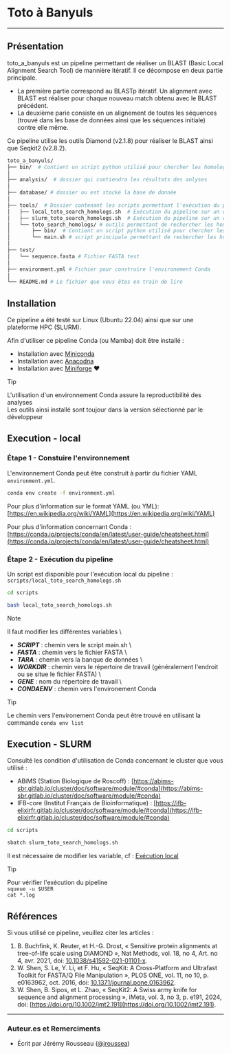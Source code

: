 # Toto à Banyuls
___

## Présentation

toto_a_banyuls est un pipeline permettant de réaliser un BLAST (Basic Local Alignment Search Tool) de mannière itératif. Il ce décompose en deux partie principale. 
- La première partie correspond au BLASTp itératif. Un alignment avec BLAST est réaliser pour chaque nouveau match obtenu avec le BLAST précédent.
- La deuxième parie consiste en un alignement de toutes les séquences (trouvé dans les base de données ainsi que les séquences initiale) contre elle même.

Ce pipeline utilise les outils Diamond (v2.1.8) pour réaliser le BLAST ainsi que Seqkit2 (v2.8.2).

```bash
toto_a_banyuls/
├── bin/  # Contient un script python utilisé pour chercher les homologues
│
├── analysis/  # dossier qui contiendra les résultats des anlyses
│
├── database/ # dossier ou est stocké la base de donnée
│
├── tools/  # Dossier contenant les scripts permettant l'exécution du pipeline
│   ├── local_toto_search_homologs.sh  # Exécution du pipeline sur un ordinateur
│   ├── slurm_toto_search_homologs.sh  # Exécution du pipeline sur un cluster de calcul SLURM
│   └── toto_search_homologs/ # outils permettant de rechercher les homologues
│       ├── bin/  # Contient un script python utilisé pour chercher les homologues
│       └── main.sh # script principale permettant de rechercher les homologue
│
├── test/
│   └── sequence.fasta # Fichier FASTA test
│
├── environment.yml # Fichier pour construire l'environement Conda
│
└── README.md # Le fichier que vous êtes en train de lire
```

## Installation

Ce pipeline a été testé sur Linux (Ubuntu 22.04) ainsi que sur une plateforme HPC (SLURM).

Afin d'utiliser ce pipeline Conda (ou Mamba) doit être installé : 
- Installation avec [Miniconda](https://docs.anaconda.com/miniconda/miniconda-install/)
- Installation avec [Anacodna](https://docs.anaconda.com/anaconda/install/)
- Installation avec [Miniforge](https://github.com/conda-forge/miniforge?tab=readme-ov-file) :heart:

> [!TIP]
> L'utilisation d'un environnement Conda assure la reproductibilité des analyses \
> Les outils ainsi installé sont toujour dans la version sélectionné par le développeur

## Execution - local

### Étape 1 - Constuire l'environnement

L'environnement Conda peut être construit à partir du fichier YAML `environment.yml`.

```bash
conda env create -f environment.yml
```

Pour plus d'information sur le format YAML (ou YML): [https://en.wikipedia.org/wiki/YAML](https://en.wikipedia.org/wiki/YAML)

Pour plus d'information concernant Conda : [https://conda.io/projects/conda/en/latest/user-guide/cheatsheet.html](https://conda.io/projects/conda/en/latest/user-guide/cheatsheet.html)

### Étape 2 - Exécution du pipeline

Un script est disponible pour l'exécution local du pipeline : `scripts/local_toto_search_homologs.sh`

```bash
cd scripts

bash local_toto_search_homologs.sh
```

> [!NOTE]
> Il faut modifier les différentes variables \
> - **_SCRIPT_** : chemin vers le script main.sh \
> - **_FASTA_** : chemin vers le fichier FASTA \
> - **_TARA_** : chemin vers la banque de données \
> - **_WORKDIR_** : chemin vers le répertoire de travail (généralement l'endroit ou se situe le fichier FASTA) \
> - **_GENE_** : nom du répertoire de travail \
> - **_CONDAENV_** : chemin vers l'environement Conda

> [!TIP]
> Le chemin vers l'environement Conda peut être trouvé en utilisant la commande `conda env list`

## Execution - SLURM

Consulté les condition d'utilisation de Conda concernant le cluster que vous utilisé :
- ABiMS (Station Biologique de Roscoff) : [https://abims-sbr.gitlab.io/cluster/doc/software/module/#conda](https://abims-sbr.gitlab.io/cluster/doc/software/module/#conda)
- IFB-core (Institut Français de Bioinformatique) : [https://ifb-elixirfr.gitlab.io/cluster/doc/software/module/#conda](https://ifb-elixirfr.gitlab.io/cluster/doc/software/module/#conda)

```bash
cd scripts

sbatch slurm_toto_search_homologs.sh
```

Il est nécessaire de modifier les variable, cf : [Exécution local](#execution---local)

> [!TIP]
> Pour vérifier l'exécution du pipeline \
> `squeue -u $USER` \
> `cat *.log`

## Références

Si vous utilisé ce pipeline, veuillez citer les articles : 
1. B. Buchfink, K. Reuter, et H.-G. Drost, « Sensitive protein alignments at tree-of-life scale using DIAMOND », Nat Methods, vol. 18, no 4, Art. no 4, avr. 2021, doi: [10.1038/s41592-021-01101-x](https://doi.org/10.1038/s41592-021-01101-x).
2. W. Shen, S. Le, Y. Li, et F. Hu, « SeqKit: A Cross-Platform and Ultrafast Toolkit for FASTA/Q File Manipulation », PLOS ONE, vol. 11, no 10, p. e0163962, oct. 2016, doi: [10.1371/journal.pone.0163962](https://doi.org/10.1371/journal.pone.0163962).
3. W. Shen, B. Sipos, et L. Zhao, « SeqKit2: A Swiss army knife for sequence and alignment processing », iMeta, vol. 3, no 3, p. e191, 2024, doi: [https://doi.org/10.1002/imt2.191](https://doi.org/10.1002/imt2.191). 

___

### **Auteur.es et Remerciments**

- Écrit par Jérémy Rousseau ([@jroussea](https://github.com/jroussea))